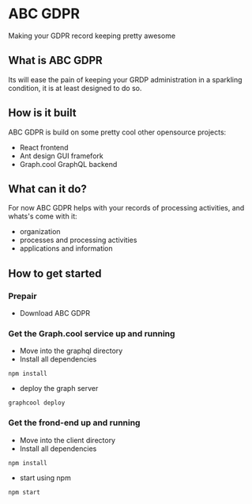 # ABC GDPR
Making your GDPR record keeping pretty awesome

## What is ABC GDPR
Its will ease the pain of keeping your GRDP administration in a sparkling condition, it is at least designed to do so.

## How is it built
ABC GDPR is build on some pretty cool other opensource projects:
* React frontend
* Ant design GUI framefork
* Graph.cool GraphQL backend

## What can it do?
For now ABC GDPR helps with your records of processing activities, and whats's come with it:
* organization
* processes and processing activities
* applications and information

## How to get started
### Prepair
* Download ABC GDPR

### Get the Graph.cool service up and running
* Move into the graphql directory
* Install all dependencies
```
npm install
```
* deploy the graph server
```
graphcool deploy
```

### Get the frond-end up and running
* Move into the client directory
* Install all dependencies
```
npm install
```
* start using npm
```
npm start
```
